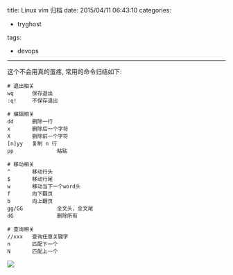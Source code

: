 title: Linux vim 归档
date: 2015/04/11 06:43:10
categories:
 - tryghost

tags:
 - devops 



---

这个不会用真的蛋疼, 常用的命令归结如下:

```linux
# 退出相关
wq		保存退出
:q!		不保存退出

# 编辑相关
dd		删除一行
x		删除后一个字符
X		删除前一个字符
[n]yy	复制 n 行  
pp              粘贴

# 移动相关
^		移动行头
$		移动行尾
w		移动当下一个word头
f		向下翻页
b		向上翻页
gg/GG           全文头，全文尾
dG              删除所有

# 查询相关
//xxx	查询任意关键字
n		匹配下一个
N		匹配上一个
```

![](http://img.zuoyun.me/image/1/07/a6944cd955f2b14e11c80714db9a4.png)



